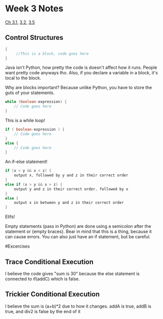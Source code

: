 # Week 3 Notes
[Ch 3.1](http://math.hws.edu/javanotes/c3/s1.html), [3.2](http://math.hws.edu/javanotes/c3/s2.html), [3.5](http://math.hws.edu/javanotes/c3/s5.html)

## Control Structures

```java
{
     //This is a block, code goes here
}
```

Java isn't Python, how pretty the code is doesn't affect how it runs. People want pretty code anyways tho. Also, if you declare a variable in a block, it's local to the block.  

Why are blocks important? Because unlike Python, you have to store the guts of your statements.  

```java
while (boolean-expression) {
    // Code goes here
}
```
This is a while loop!

```java
if ( boolean-expression ) {
    // Code goes here
}
else {
    // Code goes here
}
```
An if-else statement!

```java
if (x < y && x < z) {
    output x, followed by y and z in their correct order
}
else if (x > y && x > z) {
    output y and z in their correct order, followed by x
}
else {
    output x in between y and z in their correct order
}
```
Elifs!  

Empty statements (pass in Python) are done using a semicolon after the statement or {empty braces}. Bear in mind that this is a thing, because it can cause errors. You can also just have an if statement, but be careful.

#Excercises
## Trace Conditional Execution
I believe the code gives "sum is 30" because the else statement is connected to if(addC) which is false.
## Trickier Conditional Execution
I believe the sum is (a+b)*2 due to how it changes. addA is true, addB is true, and div2 is false by the end of it


